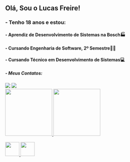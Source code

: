 
<h2>Olá, Sou o Lucas Freire!</h2>
<h3>- Tenho 18 anos e estou:</h3>
<h4>- Aprendiz de Desenvolvimento de Sistemas na Bosch🏭</h4>
<h4>- Cursando Engenharia de Software, 2º Semestre👨‍🎓</h4>  
<h4>- Cursando Técnico em Desenvolvimento de Sistemas💻</h4>
<h5>- Meus Contatos: </h5>

<div>        
 <a href= "https://www.linkedin.com/in/lucas-freire-0ba260232/"   target="_blank"><image src="https://img.shields.io/badge/linkedin-%230077B5.svg?style=for-the-badge&logo=linkedin&logoColor=white"></a>
 <a href = "mailto:lucasrodifreire@gmail.com?subject=Olá, Lucas Freire! (from github)"><img src="https://img.shields.io/badge/-Gmail-%23333?style=for-the-badge&logo=gmail&logoColor=white" target="_blank"></a>
</div>
   
<div>
 <a href="https://github.com/LucaFreire">
 <img height="150em" src="https://github-readme-stats.vercel.app/api?username=LucaFreire&theme=blueberry">
 <img height="150em" src="https://github-readme-stats.vercel.app/api/top-langs/?username=LucaFreire&layout=compact&langs_count=168&theme=blueberry"/>
</div>
 
<div style="display: inline_block"><br> 
 <img height="45" img src="https://cdn.jsdelivr.net/gh/devicons/devicon/icons/python/python-original.svg" />
 <img height="45" img src="https://cdn.jsdelivr.net/gh/devicons/devicon/icons/csharp/csharp-original.svg" /> 
</div>
